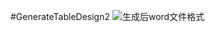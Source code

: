 #GenerateTableDesign2
![生成后word文件格式](https://git.oschina.net/uploads/images/2017/0606/144255_48acfaf2_100491.jpeg "截图")
